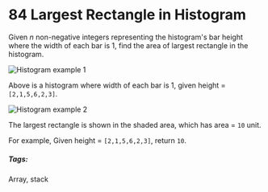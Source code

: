 # 84 Largest Rectangle in Histogram

Given *n* non-negative integers representing the histogram's bar height where the width of each bar is 1, find the area of largest rectangle in the histogram.

![Histogram example 1](http://www.leetcode.com/wp-content/uploads/2012/04/histogram.png)

Above is a histogram where width of each bar is 1, given height = `[2,1,5,6,2,3]`.

![Histogram example 2](http://www.leetcode.com/wp-content/uploads/2012/04/histogram_area.png)

The largest rectangle is shown in the shaded area, which has area = `10` unit.

For example, Given height = `[2,1,5,6,2,3]`, return `10`.

##### Tags:
Array, stack